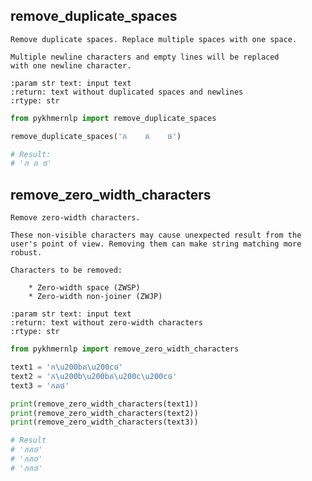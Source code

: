 ## remove_duplicate_spaces
    Remove duplicate spaces. Replace multiple spaces with one space.

    Multiple newline characters and empty lines will be replaced
    with one newline character.

    :param str text: input text
    :return: text without duplicated spaces and newlines
    :rtype: str

```python
from pykhmernlp import remove_duplicate_spaces

remove_duplicate_spaces('ក    គ    ថ')

# Result: 
# 'ក គ ថ'
```

## remove_zero_width_characters
    Remove zero-width characters.

    These non-visible characters may cause unexpected result from the
    user's point of view. Removing them can make string matching more robust.

    Characters to be removed:

        * Zero-width space (ZWSP)
        * Zero-width non-joiner (ZWJP)

    :param str text: input text
    :return: text without zero-width characters
    :rtype: str

```python
from pykhmernlp import remove_zero_width_characters

text1 = 'ក\u200bគ\u200cថ'
text2 = 'ក\u200b\u200bគ\u200c\u200cថ'
text3 = 'កគថ'

print(remove_zero_width_characters(text1))
print(remove_zero_width_characters(text2))
print(remove_zero_width_characters(text3))

# Result
# 'កគថ'
# 'កគថ'
# 'កគថ'
```
